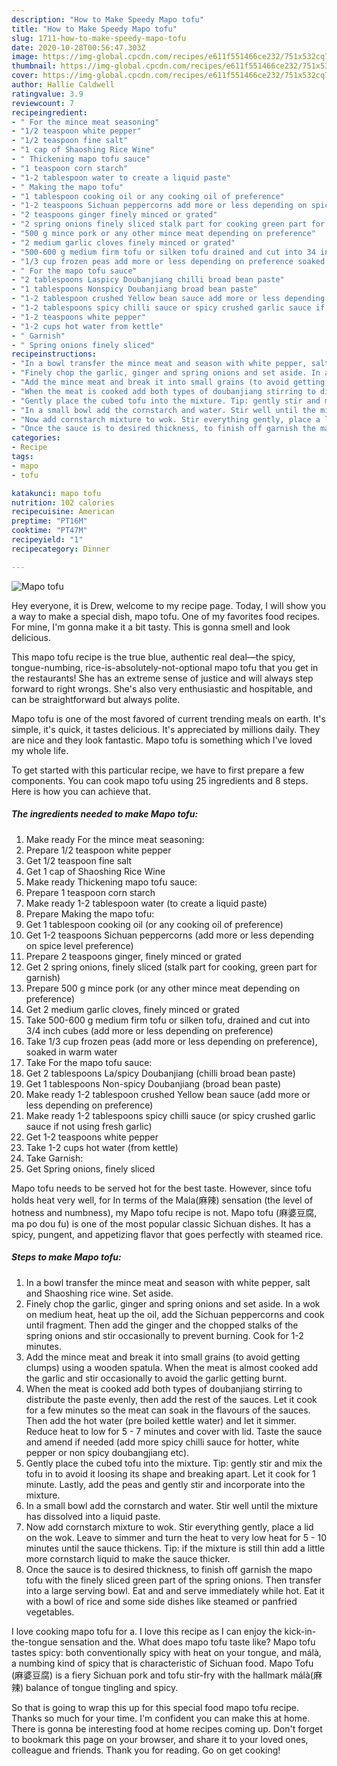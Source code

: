 ```yaml
---
description: "How to Make Speedy Mapo tofu"
title: "How to Make Speedy Mapo tofu"
slug: 1711-how-to-make-speedy-mapo-tofu
date: 2020-10-28T00:56:47.303Z
image: https://img-global.cpcdn.com/recipes/e611f551466ce232/751x532cq70/mapo-tofu-recipe-main-photo.jpg
thumbnail: https://img-global.cpcdn.com/recipes/e611f551466ce232/751x532cq70/mapo-tofu-recipe-main-photo.jpg
cover: https://img-global.cpcdn.com/recipes/e611f551466ce232/751x532cq70/mapo-tofu-recipe-main-photo.jpg
author: Hallie Caldwell
ratingvalue: 3.9
reviewcount: 7
recipeingredient:
- " For the mince meat seasoning"
- "1/2 teaspoon white pepper"
- "1/2 teaspoon fine salt"
- "1 cap of Shaoshing Rice Wine"
- " Thickening mapo tofu sauce"
- "1 teaspoon corn starch"
- "1-2 tablespoon water to create a liquid paste"
- " Making the mapo tofu"
- "1 tablespoon cooking oil or any cooking oil of preference"
- "1-2 teaspoons Sichuan peppercorns add more or less depending on spice level preference"
- "2 teaspoons ginger finely minced or grated"
- "2 spring onions finely sliced stalk part for cooking green part for garnish"
- "500 g mince pork or any other mince meat depending on preference"
- "2 medium garlic cloves finely minced or grated"
- "500-600 g medium firm tofu or silken tofu drained and cut into 34 inch cubes add more or less depending on preference"
- "1/3 cup frozen peas add more or less depending on preference soaked in warm water"
- " For the mapo tofu sauce"
- "2 tablespoons Laspicy Doubanjiang chilli broad bean paste"
- "1 tablespoons Nonspicy Doubanjiang broad bean paste"
- "1-2 tablespoon crushed Yellow bean sauce add more or less depending on preference"
- "1-2 tablespoons spicy chilli sauce or spicy crushed garlic sauce if not using fresh garlic"
- "1-2 teaspoons white pepper"
- "1-2 cups hot water from kettle"
- " Garnish"
- " Spring onions finely sliced"
recipeinstructions:
- "In a bowl transfer the mince meat and season with white pepper, salt and Shaoshing rice wine. Set aside."
- "Finely chop the garlic, ginger and spring onions and set aside. In a wok on medium heat, heat up the oil, add the Sichuan peppercorns and cook until fragment. Then add the ginger and the chopped stalks of the spring onions and stir occasionally to prevent burning. Cook for 1-2 minutes."
- "Add the mince meat and break it into small grains (to avoid getting clumps) using a wooden spatula. When the meat is almost cooked add the garlic and stir occasionally to avoid the garlic getting burnt."
- "When the meat is cooked add both types of doubanjiang stirring to distribute the paste evenly, then add the rest of the sauces. Let it cook for a few minutes so the meat can soak in the flavours of the sauces. Then add the hot water (pre boiled kettle water) and let it simmer. Reduce heat to low for 5 - 7 minutes and cover with lid. Taste the sauce and amend if needed (add more spicy chilli sauce for hotter, white pepper or non spicy doubangjiang etc)."
- "Gently place the cubed tofu into the mixture. Tip: gently stir and mix the tofu in to avoid it loosing its shape and breaking apart. Let it cook for 1 minute. Lastly, add the peas and gently stir and incorporate into the mixture."
- "In a small bowl add the cornstarch and water. Stir well until the mixture has dissolved into a liquid paste."
- "Now add cornstarch mixture to wok. Stir everything gently, place a lid on the wok. Leave to simmer and turn the heat to very low heat for 5 - 10 minutes until the sauce thickens. Tip: if the mixture is still thin add a little more cornstarch liquid to make the sauce thicker."
- "Once the sauce is to desired thickness, to finish off garnish the mapo tofu with the finely sliced green part of the spring onions. Then transfer into a large serving bowl. Eat and and serve immediately while hot. Eat it with a bowl of rice and some side dishes like steamed or panfried vegetables."
categories:
- Recipe
tags:
- mapo
- tofu

katakunci: mapo tofu 
nutrition: 102 calories
recipecuisine: American
preptime: "PT16M"
cooktime: "PT47M"
recipeyield: "1"
recipecategory: Dinner

---
```



![Mapo tofu](https://img-global.cpcdn.com/recipes/e611f551466ce232/751x532cq70/mapo-tofu-recipe-main-photo.jpg)

Hey everyone, it is Drew, welcome to my recipe page. Today, I will show you a way to make a special dish, mapo tofu. One of my favorites food recipes. For mine, I'm gonna make it a bit tasty. This is gonna smell and look delicious.

This mapo tofu recipe is the true blue, authentic real deal—the spicy, tongue-numbing, rice-is-absolutely-not-optional mapo tofu that you get in the restaurants! She has an extreme sense of justice and will always step forward to right wrongs. She&#39;s also very enthusiastic and hospitable, and can be straightforward but always polite.

Mapo tofu is one of the most favored of current trending meals on earth. It's simple, it's quick, it tastes delicious. It's appreciated by millions daily. They are nice and they look fantastic. Mapo tofu is something which I've loved my whole life.


To get started with this particular recipe, we have to first prepare a few components. You can cook mapo tofu using 25 ingredients and 8 steps. Here is how you can achieve that.

<!--inarticleads1-->

##### The ingredients needed to make Mapo tofu:

1. Make ready  For the mince meat seasoning:
1. Prepare 1/2 teaspoon white pepper
1. Get 1/2 teaspoon fine salt
1. Get 1 cap of Shaoshing Rice Wine
1. Make ready  Thickening mapo tofu sauce:
1. Prepare 1 teaspoon corn starch
1. Make ready 1-2 tablespoon water (to create a liquid paste)
1. Prepare  Making the mapo tofu:
1. Get 1 tablespoon cooking oil (or any cooking oil of preference)
1. Get 1-2 teaspoons Sichuan peppercorns (add more or less depending on spice level preference)
1. Prepare 2 teaspoons ginger, finely minced or grated
1. Get 2 spring onions, finely sliced (stalk part for cooking, green part for garnish)
1. Prepare 500 g mince pork (or any other mince meat depending on preference)
1. Get 2 medium garlic cloves, finely minced or grated
1. Take 500-600 g medium firm tofu or silken tofu, drained and cut into 3/4 inch cubes (add more or less depending on preference)
1. Take 1/3 cup frozen peas (add more or less depending on preference), soaked in warm water
1. Take  For the mapo tofu sauce:
1. Get 2 tablespoons La/spicy Doubanjiang (chilli broad bean paste)
1. Get 1 tablespoons Non-spicy Doubanjiang (broad bean paste)
1. Make ready 1-2 tablespoon crushed Yellow bean sauce (add more or less depending on preference)
1. Make ready 1-2 tablespoons spicy chilli sauce (or spicy crushed garlic sauce if not using fresh garlic)
1. Get 1-2 teaspoons white pepper
1. Take 1-2 cups hot water (from kettle)
1. Take  Garnish:
1. Get  Spring onions, finely sliced


Mapo tofu needs to be served hot for the best taste. However, since tofu holds heat very well, for In terms of the Mala(麻辣) sensation (the level of hotness and numbness), my Mapo tofu recipe is not. Mapo tofu (麻婆豆腐, ma po dou fu) is one of the most popular classic Sichuan dishes. It has a spicy, pungent, and appetizing flavor that goes perfectly with steamed rice. 

<!--inarticleads2-->

##### Steps to make Mapo tofu:

1. In a bowl transfer the mince meat and season with white pepper, salt and Shaoshing rice wine. Set aside.
1. Finely chop the garlic, ginger and spring onions and set aside. In a wok on medium heat, heat up the oil, add the Sichuan peppercorns and cook until fragment. Then add the ginger and the chopped stalks of the spring onions and stir occasionally to prevent burning. Cook for 1-2 minutes.
1. Add the mince meat and break it into small grains (to avoid getting clumps) using a wooden spatula. When the meat is almost cooked add the garlic and stir occasionally to avoid the garlic getting burnt.
1. When the meat is cooked add both types of doubanjiang stirring to distribute the paste evenly, then add the rest of the sauces. Let it cook for a few minutes so the meat can soak in the flavours of the sauces. Then add the hot water (pre boiled kettle water) and let it simmer. Reduce heat to low for 5 - 7 minutes and cover with lid. Taste the sauce and amend if needed (add more spicy chilli sauce for hotter, white pepper or non spicy doubangjiang etc).
1. Gently place the cubed tofu into the mixture. Tip: gently stir and mix the tofu in to avoid it loosing its shape and breaking apart. Let it cook for 1 minute. Lastly, add the peas and gently stir and incorporate into the mixture.
1. In a small bowl add the cornstarch and water. Stir well until the mixture has dissolved into a liquid paste.
1. Now add cornstarch mixture to wok. Stir everything gently, place a lid on the wok. Leave to simmer and turn the heat to very low heat for 5 - 10 minutes until the sauce thickens. Tip: if the mixture is still thin add a little more cornstarch liquid to make the sauce thicker.
1. Once the sauce is to desired thickness, to finish off garnish the mapo tofu with the finely sliced green part of the spring onions. Then transfer into a large serving bowl. Eat and and serve immediately while hot. Eat it with a bowl of rice and some side dishes like steamed or panfried vegetables.


I love cooking mapo tofu for a. I love this recipe as I can enjoy the kick-in-the-tongue sensation and the. What does mapo tofu taste like? Mapo tofu tastes spicy: both conventionally spicy with heat on your tongue, and málà, a numbing kind of spicy that is characteristic of Sichuan food. Mapo Tofu (麻婆豆腐) is a fiery Sichuan pork and tofu stir-fry with the hallmark málà(麻辣) balance of tongue tingling and spicy. 

So that is going to wrap this up for this special food mapo tofu recipe. Thanks so much for your time. I'm confident you can make this at home. There is gonna be interesting food at home recipes coming up. Don't forget to bookmark this page on your browser, and share it to your loved ones, colleague and friends. Thank you for reading. Go on get cooking!
